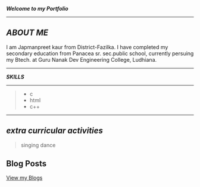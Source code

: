 ***Welcome to my Portfolio***

---
 ***ABOUT ME***
 ---
 I am Japmanpreet kaur from District-Fazilka. I have completed my secondary education from Panacea sr. sec.public school, currently persuing my Btech. at Guru Nanak Dev Engineering College, Ludhiana.   

 ---
 ***SKILLS***

 ---
 > - c
>  - html
>  - c++

---
***extra curricular activities***
---
>singing
>dance


## Blog Posts 
[View my Blogs](my_experience/post1.md)



   
 
